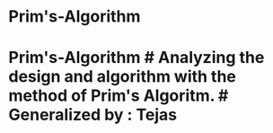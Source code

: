 # Prim's-Algorithm
# Prim's-Algorithm  # Analyzing the design and algorithm with the method of Prim's Algoritm.  # Generalized by : Tejas
